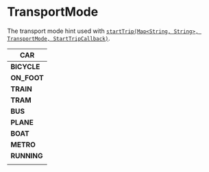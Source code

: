 # TransportMode

The transport mode hint used with [`startTrip(Map<String, String>, TransportMode, StartTripCallback)`](../sentiance.md#starttrip).

| **CAR**      |
| ------------ |
| **BICYCLE**  |
| **ON\_FOOT** |
| **TRAIN**    |
| **TRAM**     |
| **BUS**      |
| **PLANE**    |
| **BOAT**     |
| **METRO**    |
| **RUNNING**  |
|              |
